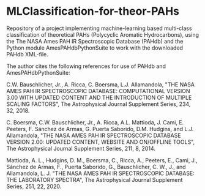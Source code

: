 # MLClassification-for-theor-PAHs
Repository of a project implementing machine-learning based multi-class classification of theoretical PAHs (Polycyclic Aromatic Hydrocarbons), using the The NASA Ames PAH IR Spectroscopic Database (PAHdb) and the Python module AmesPAHdbPythonSuite to work with the downloaded PAHdb XML-file.

The author cites the following references for use of PAHdb and AmesPAHdbPythonSuite:

C.W. Bauschlicher, Jr., A. Ricca, C. Boersma, L.J. Allamandola, "THE NASA AMES PAH IR SPECTROSCOPIC DATABASE: COMPUTATIONAL VERSION 3.00 WITH UPDATED CONTENT AND THE INTRODUCTION OF MULTIPLE SCALING FACTORS", The Astrophysical Journal Supplement Series, 234, 32, 2018.

C. Boersma, C.W. Bauschlicher, Jr., A. Ricca, A.L. Mattioda, J. Cami, E. Peeters, F. Sánchez de Armas, G. Puerta Saborido, D.M. Hudgins, and L.J. Allamandola, "THE NASA AMES PAH IR SPECTROSCOPIC DATABASE VERSION 2.00: UPDATED CONTENT, WEBSITE AND ON/OFFLINE TOOLS", The Astrophysical Journal Supplement Series, 211, 8, 2014.

Mattioda, A. L., Hudgins, D. M., Boersma, C., Ricca, A., Peeters, E., Cami, J., Sánchez de Armas, F., Puerta Saborido, G., Bauschlicher, C. W., J., and Allamandola, L. J. "THE NASA AMES PAH IR SPECTROSCOPIC DATABASE: THE LABORATORY SPECTRA", The Astrophysical Journal Supplement Series, 251, 22, 2020.

